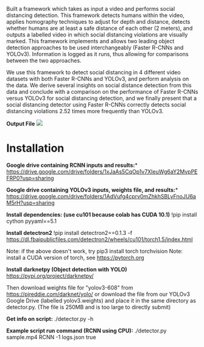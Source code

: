 Built a framework which takes as input a video and performs social distancing detection. This framework detects humans within the video, applies homography techniques to adjust for depth and distance, detects whether humans are at least a safe distance of each other (2 meters), and outputs a labelled video in which social distancing violations are visually marked. This framework implements and allows two leading object detection approaches to be used interchangeably (Faster R-CNNs and YOLOv3). Information is logged as it runs, thus allowing for comparisons between the two approaches. 

We use this framework to detect social distancing in 4 different video datasets with both Faster R-CNNs and YOLOv3, and perform analysis on the data. We derive several insights on social distance detection from this data and conclude with a comparison on the performance of Faster R-CNNs versus YOLOv3 for social distancing detection, and we finally present that a social distancing detector using Faster R-CNNs correctly detects social distancing violations 2.52 times more frequently than YOLOv3.

**Output File**
![](output.gif)


# Installation

**Google drive containing RCNN inputs and results:***
https://drive.google.com/drive/folders/1xJaAs5CqOp1v7XIeuWg6aY2MvpPEFRP0?usp=sharing

**Google drive containing YOLOv3 inputs, weights file, and results:***
https://drive.google.com/drive/folders/1AdVufg4cprv0mZhkhSBLyFnoJU6aM5rH?usp=sharing

**Install dependencies: (use cu101 because colab has CUDA 10.1)**
!pip install cython pyyaml==5.1

**Install detectron2**
!pip install detectron2==0.1.3 -f https://dl.fbaipublicfiles.com/detectron2/wheels/cu101/torch1.5/index.html

Note: if the above doesn't work, try pip3 install torch torchvision
Note: install a CUDA version of torch, see https://pytorch.org

**Install darknetpy (Object detection with YOLO)**
https://pypi.org/project/darknetpy/

Then download weights file for "yolov3-608" from
https://pjreddie.com/darknet/yolo/
or download the file from our YOLOv3 Google Drive (labelled yolov3.weights) and
place it in the same directory as detector.py. (The file is 250MB and is too large
to directly submit)

**Get info on script:** ./detector.py -h

**Example script run command (RCNN using CPU):** ./detector.py sample.mp4 RCNN -1 logs.json true
